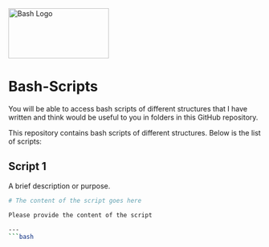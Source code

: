 <img src="https://img.shields.io/badge/GNU%20Bash-4EAA25.svg" alt="Bash Logo" width="200" height="100" style="max-width:100%;">

# Bash-Scripts
You will be able to access bash scripts of different structures that I have written and think would be useful to you in folders in this GitHub repository.

This repository contains bash scripts of different structures. Below is the list of scripts:
##
## Script 1

A brief description or purpose.

```bash
# The content of the script goes here

Please provide the content of the script

---
```bash
